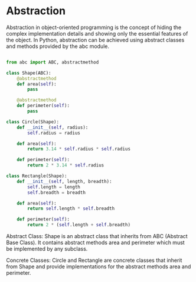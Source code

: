 # Abstraction

Abstraction in object-oriented programming is the concept of hiding the complex implementation details and showing only the essential features of the object. In Python, abstraction can be achieved using abstract classes and methods provided by the abc module.

```py

from abc import ABC, abstractmethod

class Shape(ABC):
    @abstractmethod
    def area(self):
        pass

    @abstractmethod
    def perimeter(self):
        pass

class Circle(Shape):
    def __init__(self, radius):
        self.radius = radius

    def area(self):
        return 3.14 * self.radius * self.radius

    def perimeter(self):
        return 2 * 3.14 * self.radius

class Rectangle(Shape):
    def __init__(self, length, breadth):
        self.length = length
        self.breadth = breadth

    def area(self):
        return self.length * self.breadth

    def perimeter(self):
        return 2 * (self.length + self.breadth)
```

Abstract Class: Shape is an abstract class that inherits from ABC (Abstract Base Class). It contains abstract methods area and perimeter which must be implemented by any subclass.

Concrete Classes: Circle and Rectangle are concrete classes that inherit from Shape and provide implementations for the abstract methods area and perimeter.
